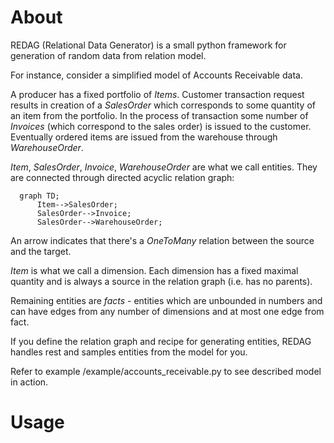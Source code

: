 # About 
REDAG (Relational Data Generator) is a small python framework for generation of random data from relation model. 

For instance, consider a simplified model of Accounts Receivable data. 

A producer has a fixed portfolio of *Items*. Customer transaction request results in creation of a *SalesOrder* which corresponds to 
some quantity of an item from the portfolio. In the process of transaction some number of *Invoices* (which correspond to the sales order) is issued to the customer. 
Eventually ordered items are issued from the warehouse through *WarehouseOrder*. 

*Item*, *SalesOrder*, *Invoice*, *WarehouseOrder* are what we call entities. 
They are connected through directed acyclic relation graph:
```mermaid
  graph TD;
      Item-->SalesOrder;
      SalesOrder-->Invoice;
      SalesOrder-->WarehouseOrder;
```
An arrow indicates that there's a *OneToMany* relation between the source and the target. 

*Item* is what we call a dimension. Each dimension has a fixed maximal quantity and is always a source in the relation graph (i.e. has no parents).


Remaining entities are *facts* - entities which are unbounded in numbers and can have edges from any number of dimensions and at most one edge from fact. 

If you define the relation graph and recipe for generating entities, REDAG handles rest and samples entities from the model for you. 

Refer to example /example/accounts_receivable.py to see described model in action.

# Usage